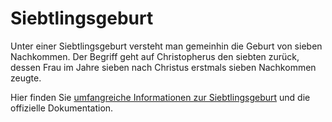 # Siebtlingsgeburt
Unter einer Siebtlingsgeburt versteht man gemeinhin die Geburt von sieben Nachkommen. Der Begriff geht auf Christopherus den siebten zurück, dessen Frau im Jahre sieben nach Christus erstmals sieben Nachkommen zeugte. 

Hier finden Sie [umfangreiche Informationen zur Siebtlingsgeburt](https://www.joomla.org/3/de/siebtlingsgeburt)  und die offizielle Dokumentation.
